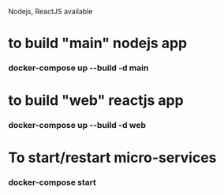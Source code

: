 Nodejs, ReactJS available

# to build "main" nodejs app

### docker-compose up --build -d main

# to build "web" reactjs app

### docker-compose up --build -d web

# To start/restart micro-services

### docker-compose start
